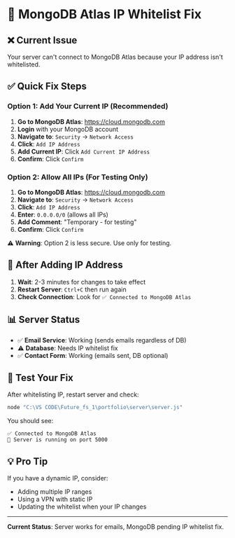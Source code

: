 # 🔧 MongoDB Atlas IP Whitelist Fix

## ❌ Current Issue
Your server can't connect to MongoDB Atlas because your IP address isn't whitelisted.

## ✅ Quick Fix Steps

### Option 1: Add Your Current IP (Recommended)
1. **Go to MongoDB Atlas**: https://cloud.mongodb.com
2. **Login** with your MongoDB account
3. **Navigate to**: `Security` → `Network Access`
4. **Click**: `Add IP Address`
5. **Add Current IP**: Click `Add Current IP Address`
6. **Confirm**: Click `Confirm`

### Option 2: Allow All IPs (For Testing Only)
1. **Go to MongoDB Atlas**: https://cloud.mongodb.com
2. **Navigate to**: `Security` → `Network Access`
3. **Click**: `Add IP Address`
4. **Enter**: `0.0.0.0/0` (allows all IPs)
5. **Add Comment**: "Temporary - for testing"
6. **Confirm**: Click `Confirm`

⚠️ **Warning**: Option 2 is less secure. Use only for testing.

## 🔄 After Adding IP Address
1. **Wait**: 2-3 minutes for changes to take effect
2. **Restart Server**: `Ctrl+C` then run again
3. **Check Connection**: Look for `✅ Connected to MongoDB Atlas`

## 📊 Server Status
- ✅ **Email Service**: Working (sends emails regardless of DB)
- ⚠️ **Database**: Needs IP whitelist fix
- ✅ **Contact Form**: Working (emails sent, DB optional)

## 🧪 Test Your Fix
After whitelisting IP, restart server and check:
```bash
node "C:\VS CODE\Future_fs_1\portfolio\server\server.js"
```

You should see:
```
✅ Connected to MongoDB Atlas
🚀 Server is running on port 5000
```

## 💡 Pro Tip
If you have a dynamic IP, consider:
- Adding multiple IP ranges
- Using a VPN with static IP
- Updating the whitelist when your IP changes

---
**Current Status**: Server works for emails, MongoDB pending IP whitelist fix.

